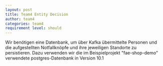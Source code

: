```yaml
---
layout: post
title: Team4 Entity Decision
author: team4
categories: team4
requirement level: should
---
```

Wir benötigen eine Datenbank, um über Kafka übermittelte Personen und die aufgestellten Notfallknöpfe und ihre jeweiligen Standorte zu persistieren.
Dazu verwenden wir die im Beispielprojekt "fae-shop-demo" verwendete postgres-Datenbank in Version 10.1
